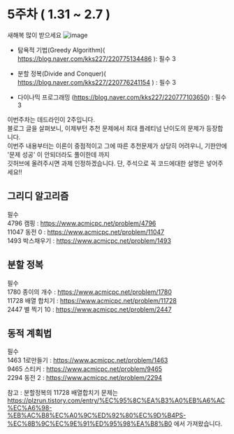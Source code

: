 # 5주차 ( 1.31 ~ 2.7 )   

새해복 많이 받으세요 
![image](https://user-images.githubusercontent.com/51842131/151710728-a3ecd106-8690-4058-91f5-3e467649d2d0.png)



 - 탐욕적 기법(Greedy Algorithm)( https://blog.naver.com/kks227/220775134486 ): 필수 3  
 
 - 분할 정복(Divide and Conquer)( https://blog.naver.com/kks227/220776241154 ) : 필수 3   
    
 - 다이나믹 프로그래밍 (https://blog.naver.com/kks227/220777103650) : 필수 3    

이번주차는 데드라인이 2주입니다.   
블로그 글을 살펴보니, 이제부턴 추천 문제에서 최대 플레티넘 난이도의 문제가 등장합니다.   
이번주 내용부터는 이론이 중점적이고 그에 따른 추천문제가 상당히 어려우니, 기한안에 '문제 성공' 이 안되더라도 풀이한데 까지   
깃허브에 올려주시면 과제 인정하겠습니다. 단, 주석으로 꼭 코드에대한 설명은 넣어주세요!!   



## 그리디 알고리즘     
필수   
4796 캠핑 : https://www.acmicpc.net/problem/4796   
11047 동전 0 : https://www.acmicpc.net/problem/11047   
1493 박스채우기 : https://www.acmicpc.net/problem/1493   




## 분할 정복   
필수   
1780 종이의 개수 : https://www.acmicpc.net/problem/1780   
11728 배열 합치기 : https://www.acmicpc.net/problem/11728       
2447 별 찍기 10 : https://www.acmicpc.net/problem/2447    
   


## 동적 계획법   
필수    
1463 1로만들기 : https://www.acmicpc.net/problem/1463   
9465 스티커 : https://www.acmicpc.net/problem/9465   
2294 동전 2 : https://www.acmicpc.net/problem/2294   
  


참고 : 분할정복의 11728 배열합치기 문제는   
https://plzrun.tistory.com/entry/%EC%95%8C%EA%B3%A0%EB%A6%AC%EC%A6%98-%EB%AC%B8%EC%A0%9C%ED%92%80%EC%9D%B4PS-%EC%8B%9C%EC%9E%91%ED%95%98%EA%B8%B0
에서 가져왔습니다.    


